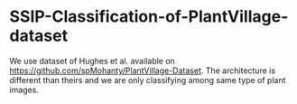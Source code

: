 # SSIP-Classification-of-PlantVillage-dataset
We use dataset of Hughes et al. available on https://github.com/spMohanty/PlantVillage-Dataset. The architecture is different than theirs and we are only classifying among same type of plant images.
